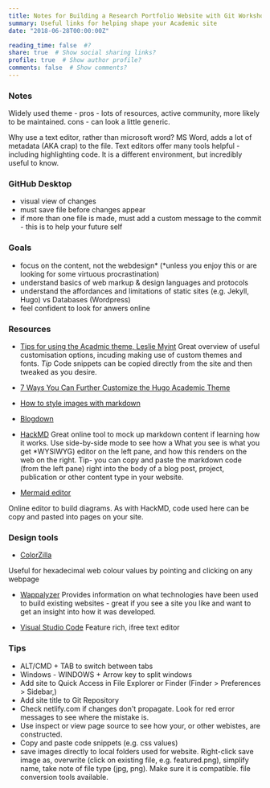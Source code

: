 ```yaml
---
title: Notes for Building a Research Portfolio Website with Git Workshops
summary: Useful links for helping shape your Academic site
date: "2018-06-28T00:00:00Z"

reading_time: false  #?
share: true  # Show social sharing links?
profile: true  # Show author profile?
comments: false  # Show comments?
---
```

### Notes

Widely used theme - pros - lots of resources, active community, more likely to be maintained. cons - can look a little generic.

Why use a text editor, rather than microsoft word? MS Word, adds a lot of metadata (AKA crap) to the file. Text editors offer many tools helpful - including highlighting code. It is a different environment, but incredibly useful to know.

### GitHub Desktop
- visual view of changes
- must save file before changes appear
- if more than one file is made, must add a custom message to the commit - this is to help your future self

### Goals
- focus on the content, not the webdesign* (*unless you enjoy this or are looking for some virtuous procrastination)
- understand basics of web markup & design languages and protocols
- understand the affordances and limitations of static sites (e.g. Jekyll, Hugo) vs Databases (Wordpress)
- feel confident to look for anwers online

### Resources


- [Tips for using the Acadmic theme, Leslie Myint](https://lmyint.github.io/post/hugo-academic-tips/) 
Great overview of useful customisation options, incuding making use of custom themes and fonts. *Tip* Code snippets can be copied directly from the site and then tweaked as you desire.

- [7 Ways You Can Further Customize the Hugo Academic Theme](https://isabella-b.com/blog/hugo-academic-customization/)

- [How to style images with markdown](https://www.xaprb.com/blog/how-to-style-images-with-markdown/)

- [Blogdown](https://evamaerey.github.io/what_how_guides/academic_website_w_blogdown)

- [HackMD](https://hackmd.io/) 
Great online tool to mock up markdown content if learning how it works. Use side-by-side mode to see how a What you see is what you get *WYSIWYG) editor on the left pane, and how this renders on the web on the right. Tip- you can copy and paste the markdown code (from the left pane) right into the body of a blog post, project, publication or other content type in your website. 

- [Mermaid editor](https://mermaid-js.github.io/mermaid-live-editor/) 

Online editor to build diagrams. As with HackMD, code used here can be copy and pasted into pages on your site. 

### Design tools

- [ColorZilla](https://chrome.google.com/webstore/detail/colorzilla/bhlhnicpbhignbdhedgjhgdocnmhomnp?hl=en) 

Useful for hexadecimal web colour values by pointing and clicking on any webpage 

- [Wappalyzer](https://www.wappalyzer.com/) 
Provides information on what technologies have been used to build existing websites - great if you see a site you like and want to get an insight into how it was developed.

- [Visual Studio Code](https://code.visualstudio.com/shortcuts/keyboard-shortcuts-windows.pdf "Link to VS Code short Cuts") 
Feature rich, ifree text editor

### Tips
- ALT/CMD + TAB to switch between tabs
- Windows - WINDOWS + Arrow key to split windows
- Add site to Quick Access in File Explorer or Finder (Finder > Preferences > Sidebar,)
- Add site title to Git Repository
- Check netlify.com if changes don't propagate. Look for red error messages to see where the mistake is.
- Use inspect or view page source to see how your, or other webistes, are constructed. 
- Copy and paste code snippets  (e.g. css values)
- save images directly to local folders used for website. Right-click save image as, overwrite (click on existing file, e.g. featured.png), simplify name, take note of file type (jpg, png). Make sure it is compatible. file conversion tools available.


